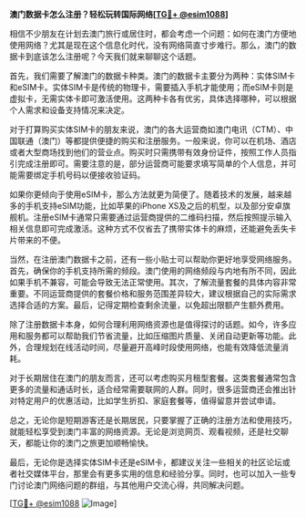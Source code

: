 **澳门数据卡怎么注册？轻松玩转国际网络[[TG💪+ @esim1088](https://t.me/s/esim1088)]**

相信不少朋友在计划去澳门旅行或居住时，都会考虑一个问题：如何在澳门方便地使用网络？尤其是现在这个信息化时代，没有网络简直寸步难行。那么，澳门的数据卡到底该怎么注册呢？今天我们就来聊聊这个话题。

首先，我们需要了解澳门的数据卡种类。澳门的数据卡主要分为两种：实体SIM卡和eSIM卡。实体SIM卡是传统的物理卡，需要插入手机才能使用；而eSIM卡则是虚拟卡，无需实体卡即可激活使用。这两种卡各有优劣，具体选择哪种，可以根据个人需求和设备支持情况来决定。

对于打算购买实体SIM卡的朋友来说，澳门的各大运营商如澳门电讯（CTM）、中国联通（澳门）等都提供便捷的购买和注册服务。一般来说，你可以在机场、酒店或者大型商场找到他们的营业点。购买时只需携带有效身份证件，按照工作人员指引完成注册即可。需要注意的是，部分运营商可能要求填写简单的个人信息，并可能需要绑定手机号码以便接收验证码。

如果你更倾向于使用eSIM卡，那么方法就更为简便了。随着技术的发展，越来越多的手机支持eSIM功能，比如苹果的iPhone XS及之后的机型，以及部分安卓旗舰机。注册eSIM卡通常只需要通过运营商提供的二维码扫描，然后按照提示输入相关信息即可完成激活。这种方式不仅省去了携带实体卡的麻烦，还能避免丢失卡片带来的不便。

当然，在注册澳门数据卡之前，还有一些小贴士可以帮助你更好地享受网络服务。首先，确保你的手机支持所需的频段。澳门使用的网络频段与内地有所不同，因此如果手机不兼容，可能会导致无法正常使用。其次，了解流量套餐的具体内容非常重要。不同运营商提供的套餐价格和服务范围差异较大，建议根据自己的实际需求选择合适的方案。最后，记得定期检查剩余流量，以免超出限额产生额外费用。

除了注册数据卡本身，如何合理利用网络资源也是值得探讨的话题。如今，许多应用和服务都可以帮助我们节省流量，比如压缩图片质量、关闭自动更新等功能。此外，合理规划在线活动时间，尽量避开高峰时段使用网络，也能有效降低流量消耗。

对于长期居住在澳门的朋友而言，还可以考虑购买月租型套餐。这类套餐通常包含更多的流量和通话时长，适合经常需要联网的人群。同时，很多运营商还会推出针对特定用户的优惠活动，比如学生折扣、家庭套餐等，值得留意并尝试申请。

总之，无论你是短期游客还是长期居民，只要掌握了正确的注册方法和使用技巧，就能轻松享受到澳门丰富的网络资源。无论是浏览网页、观看视频，还是社交聊天，都能让你的澳门之旅更加顺畅愉快。

最后，无论你是选择实体SIM卡还是eSIM卡，都建议关注一些相关的社区论坛或者社交媒体平台，那里会有更多实用的信息和经验分享。同时，也可以加入一些专门讨论澳门网络问题的群组，与其他用户交流心得，共同解决问题。

[[TG💪+ @esim1088](https://t.me/s/esim1088) ![Image](https://i.postimg.cc/4NQfJmqS/Snipaste-2025-05-13-00-14-12.png)]